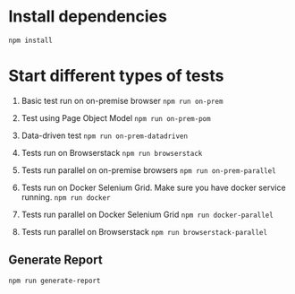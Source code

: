 # Install dependencies
`npm install`

# Start different types of tests
1. Basic test run on on-premise browser
`npm run on-prem`

2. Test using Page Object Model
`npm run on-prem-pom`

3. Data-driven test
`npm run on-prem-datadriven`

4. Tests run on Browserstack
`npm run browserstack`

5. Tests run parallel on on-premise browsers
`npm run on-prem-parallel`

6. Tests run on Docker Selenium Grid. Make sure you have docker service running.
`npm run docker`

7. Tests run parallel on Docker Selenium Grid
`npm run docker-parallel`

8. Tests run parallel on Browserstack
`npm run browserstack-parallel`

## Generate Report
`npm run generate-report`
